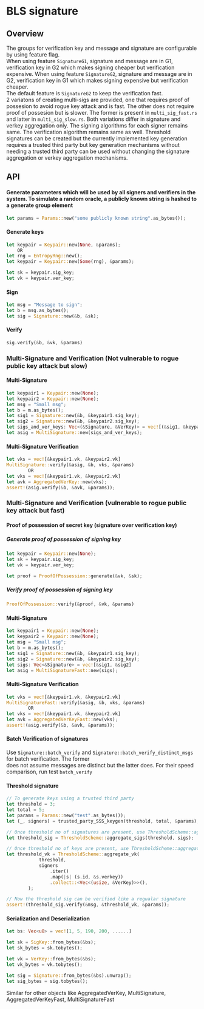 # BLS signature

## Overview
The groups for verification key and message and signature are configurable by using feature flag.   
When using feature `SignatureG1`, signature and message are in G1, verification key in G2 which makes signing cheaper but verification expensive.
When using feature `SignatureG2`, signature and message are in G2, verification key in G1 which makes signing expensive but verification cheaper.  
The default feature is `SignatureG2` to keep the verification fast.  
2 variatons of creating multi-sigs are provided, one that requires proof of possesion to avoid rogue key attack and is fast. The other does not 
require proof of possesion but is slower. The former is present in `multi_sig_fast.rs` and latter in `multi_sig_slow.rs`. Both variations differ in 
signature and verkey aggregation only. The signing algorithms for each signer remains same. The verification algorithm remains same as well. 
Threshold signatures can be created but the currently implemented key generation requires a trusted third party but key generation mechanisms without 
needing a trusted third party can be used without changing the signature aggregation or verkey aggregation mechanisms.  

## API
  
#### Generate parameters which will be used by all signers and verifiers in the system. To simulate a random oracle, a publicly known string is hashed to a generate group element
```rust
let params = Params::new("some publicly known string".as_bytes());
```

#### Generate keys
```rust
let keypair = Keypair::new(None, &params);
    OR
let rng = EntropyRng::new();
let keypair = Keypair::new(Some(rng), &params);

let sk = keypair.sig_key;
let vk = keypair.ver_key;
```

#### Sign
```rust
let msg = "Message to sign";
let b = msg.as_bytes();
let sig = Signature::new(&b, &sk);
```

#### Verify
```rust
sig.verify(&b, &vk, &params)
```


### Multi-Signature and Verification (Not vulnerable to rogue public key attack but slow)
#### Multi-Signature 
```rust
let keypair1 = Keypair::new(None);
let keypair2 = Keypair::new(None);
let msg = "Small msg";
let b = m.as_bytes();
let sig1 = Signature::new(&b, &keypair1.sig_key);
let sig2 = Signature::new(&b, &keypair2.sig_key);
let sigs_and_ver_keys: Vec<(&Signature, &VerKey)> = vec![(&sig1, &keypair1.vk), (&sig2, &keypair2.vk)]
let asig = MultiSignature::new(sigs_and_ver_keys);
```

#### Multi-Signature Verification
```rust
let vks = vec![&keypair1.vk, &keypair2.vk]
MultiSignature::verify(&asig, &b, vks, &params)
        OR
let vks = vec![&keypair1.vk, &keypair2.vk]
let avk = AggregatedVerKey::new(vks);
assert!(asig.verify(&b, &avk, &params));
```

### Multi-Signature and Verification (vulnerable to rogue public key attack but fast)
#### Proof of possession of secret key (signature over verification key)
##### Generate proof of possession of signing key
```rust
let keypair = Keypair::new(None);
let sk = keypair.sig_key;
let vk = keypair.ver_key;

let proof = ProofOfPossession::generate(&vk, &sk);
```

##### Verify proof of possession of signing key
```rust
ProofOfPossession::verify(&proof, &vk, &params)
```

#### Multi-Signature 
```rust
let keypair1 = Keypair::new(None);
let keypair2 = Keypair::new(None);
let msg = "Small msg";
let b = m.as_bytes();
let sig1 = Signature::new(&b, &keypair1.sig_key);
let sig2 = Signature::new(&b, &keypair2.sig_key);
let sigs: Vec<&Signature> = vec![&sig1, &sig2]
let asig = MultiSignatureFast::new(sigs);
```

#### Multi-Signature Verification
```rust
let vks = vec![&keypair1.vk, &keypair2.vk]
MultiSignatureFast::verify(&asig, &b, vks, &params)
        OR
let vks = vec![&keypair1.vk, &keypair2.vk]
let avk = AggregatedVerKeyFast::new(vks);
assert!(asig.verify(&b, &avk, &params));
```

#### Batch Verification of signatures
Use `Signature::batch_verify` and `Signature::batch_verify_distinct_msgs` for batch verification. The former  
does not assume messages are distinct but the latter does. For their speed comparison, run test `batch_verify` 

#### Threshold signature
```rust
// To generate keys using a trusted third party
let threshold = 3;
let total = 5;
let params = Params::new("test".as_bytes());
let (_, signers) = trusted_party_SSS_keygen(threshold, total, &params);

// Once threshold no of signatures are present, use ThresholdScheme::aggregate_sigs
let threshold_sig = ThresholdScheme::aggregate_sigs(threshold, sigs);

// Once threshold no of keys are present, use ThresholdScheme::aggregate_vk
let threshold_vk = ThresholdScheme::aggregate_vk(
            threshold,
            signers
                .iter()
                .map(|s| (s.id, &s.verkey))
                .collect::<Vec<(usize, &VerKey)>>(),
        );

// Now the threshold sig can be verified like a regualar signature
assert!(threshold_sig.verify(&msg, &threshold_vk, &params));
```

#### Serialization and Deserialization
```rust
let bs: Vec<u8> = vec![1, 5, 190, 200, ......]

let sk = SigKey::from_bytes(&bs);
let sk_bytes = sk.tobytes();

let vk = VerKey::from_bytes(&bs);
let vk_bytes = vk.tobytes();

let sig = Signature::from_bytes(&bs).unwrap();
let sig_bytes = sig.tobytes();
```
Similar for other objects like AggregatedVerKey, MultiSignature, AggregatedVerKeyFast, MultiSignatureFast  
